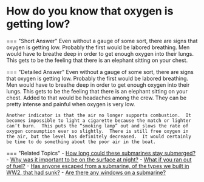 # How do you know that oxygen is getting low?


=== "Short Answer"
    Even without a gauge of some sort, there are signs that oxygen is getting low. Probably the first would be labored breathing. Men would have to breathe deep in order to get enough oxygen into their lungs. This gets to be the feeling that there is an elephant sitting on your chest.

=== "Detailed Answer"
    Even without a gauge of some sort, there are signs that oxygen is getting low.  Probably the first would be labored breathing.  Men would have to breathe deep in order to get enough oxygen into their lungs.  This gets to be the feeling that there is an elephant sitting on your chest.  Added to that would be headaches among the crew.  They can be pretty intense and painful when oxygen is very low.

    Another indicator is that the air no longer supports combustion.  It becomes impossible to light a cigarette because the match or lighter can’t burn.  This puts the “smoking lamp” out and slows the rate of oxygen consumption ever so slightly.  There is still free oxygen in the air, but the level has definitely decreased.  It would certainly be time to do something about the poor air in the boat.

=== "Related Topics"
    - [How long could these submarines stay submerged?](./how-long-could-these-submarines-stay-submerged.md)
    - [Why was it important to be on the surface at night?](./why-was-it-important-to-be-on-the-surface-at-night.md)
    - [What if you ran out of fuel?](./what-if-you-ran-out-of-fuel.md)
    - [Has anyone escaped from a submarine, of the types we built in WW2, that had sunk?](./has-anyone-escaped-from-a-submarine-of-the-types-we-built-in-ww-c7c7019a.md)
    - [Are there any windows on a submarine?](./are-there-any-windows-on-a-submarine.md)
